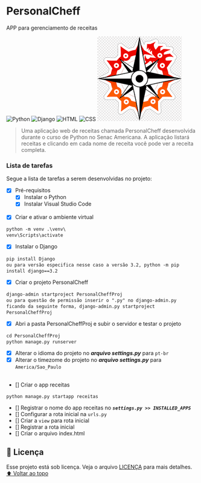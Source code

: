 # PersonalCheff
 APP para gerenciamento de receitas

 <!---Esses são exemplos. Veja https://shields.io para outras pessoas ou para personalizar este conjunto de escudos. Você pode querer incluir dependências, status do projeto e informações de licença aqui--->
![Python](https://img.shields.io/badge/Python-14354C?style=for-the-badge&logo=python&logoColor=white)
![Django](https://img.shields.io/badge/Django-092E20?style=for-the-badge&logo=django&logoColor=white)
![HTML](https://img.shields.io/badge/HTML5-E34F26?style=for-the-badge&logo=html5&logoColor=white)
![CSS](https://img.shields.io/badge/CSS3-1572B6?style=for-the-badge&logo=css3&logoColor=white)
<img src="exemplo-image.png" alt="exemplo imagem">
> Uma aplicação web de receitas chamada PersonalCheff desenvolvida durante o curso de Python no Senac Americana. A aplicação listará receitas e clicando em cada nome de receita você pode ver a receita completa.
### Lista de tarefas
Segue a lista de tarefas a serem desenvolvidas no projeto:
- [X] Pré-requisitos
    - [X] Instalar o Python
    - [X] Instalar Visual Studio Code
<br><br>
- [X] Criar e ativar o ambiente virtual
```
python -m venv .\venv\
venv\Scripts\activate
```
- [X] Instalar o Django
```
pip install Django
ou para versão especifica nesse caso a versão 3.2, python -m pip install django==3.2
```
- [X] Criar o projeto PersonalCheff
```
django-admin startproject PersonalCheffProj
ou para questão de permissão inserir o ".py" no django-admin.py ficando da seguinte forma, django-admin.py startproject PersonalCheffProj
```
- [X] Abri a pasta PersonalCheffProj e subir o servidor e testar o projeto
```
cd PersonalCheffProj
python manage.py runserver
```
- [X] Alterar o idioma do projeto no ***arquivo settings.py*** para `pt-br`
- [X] Alterar o timezome do projeto no ***arquivo settings.py*** para `America/Sao_Paulo` 
<br><br>
- [] Criar o app receitas
```
python manage.py startapp receitas
```
- [] Registrar o nome do app receitas no ***`settings.py >> INSTALLED_APPS`***
- [] Configurar a rota inicial na `urls.py`
- [] Criar a `view` para rota inicial
- [] Registrar a rota inicial
- [] Criar o arquivo index.html

## 📝 Licença
Esse projeto está sob licença. Veja o arquivo [LICENÇA](LICENSE.md) para mais detalhes.
[⬆ Voltar ao topo](#nome-do-projeto)<br>

